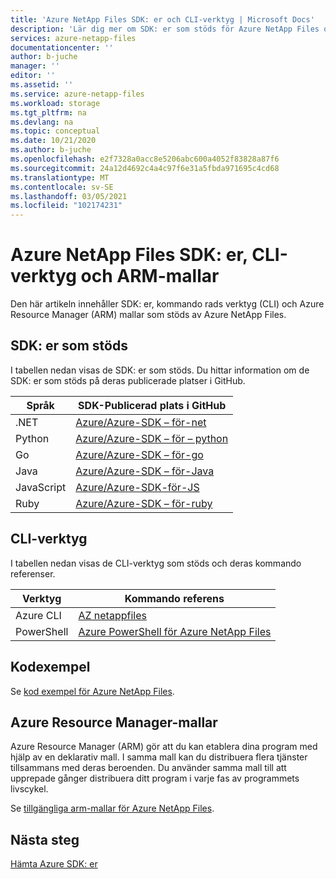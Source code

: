 ```yaml
---
title: 'Azure NetApp Files SDK: er och CLI-verktyg | Microsoft Docs'
description: 'Lär dig mer om SDK: er som stöds för Azure NetApp Files och deras publicerade platser i GitHub, samt om kommando rads verktyg som stöds: Azure CLI och PowerShell.'
services: azure-netapp-files
documentationcenter: ''
author: b-juche
manager: ''
editor: ''
ms.assetid: ''
ms.service: azure-netapp-files
ms.workload: storage
ms.tgt_pltfrm: na
ms.devlang: na
ms.topic: conceptual
ms.date: 10/21/2020
ms.author: b-juche
ms.openlocfilehash: e2f7328a0acc8e5206abc600a4052f83828a87f6
ms.sourcegitcommit: 24a12d4692c4a4c97f6e31a5fbda971695c4cd68
ms.translationtype: MT
ms.contentlocale: sv-SE
ms.lasthandoff: 03/05/2021
ms.locfileid: "102174231"
---
```

# <a name="azure-netapp-files-sdks-cli-tools-and-arm-templates"></a>Azure NetApp Files SDK: er, CLI-verktyg och ARM-mallar

Den här artikeln innehåller SDK: er, kommando rads verktyg (CLI) och Azure Resource Manager (ARM) mallar som stöds av Azure NetApp Files.

## <a name="supported-sdks"></a>SDK: er som stöds 

I tabellen nedan visas de SDK: er som stöds.  Du hittar information om de SDK: er som stöds på deras publicerade platser i GitHub.  

|    Språk    |    SDK-Publicerad plats i GitHub    |
|------------------|--------------------------------------------------------------|
|    .NET  |    [Azure/Azure-SDK – för-net](https://github.com/Azure/azure-sdk-for-net/tree/master/sdk/netapp)    |
|    Python  |  [Azure/Azure-SDK – för – python](https://github.com/Azure/azure-sdk-for-python/tree/master/sdk/netapp)    |
|    Go    |    [Azure/Azure-SDK – för-go](https://github.com/Azure/azure-sdk-for-go/tree/master/services/netapp)       |
|    Java |     [Azure/Azure-SDK – för-Java](https://github.com/Azure/azure-sdk-for-java/tree/master/sdk/netapp) |
|    JavaScript    |    [Azure/Azure-SDK-för-JS](https://github.com/Azure/azure-sdk-for-js/tree/master/sdk/netapp/arm-netapp)    |
|    Ruby   |    [Azure/Azure-SDK – för-ruby](https://github.com/Azure/azure-sdk-for-ruby/tree/master/management/azure_mgmt_netapp)    |

## <a name="cli-tools"></a>CLI-verktyg

I tabellen nedan visas de CLI-verktyg som stöds och deras kommando referenser.   

|    Verktyg    |    Kommando referens    |
|------------------|--------------------------------------------|
|    Azure CLI  |    [AZ netappfiles](/cli/azure/netappfiles)    |
|    PowerShell   |    [Azure PowerShell för Azure NetApp Files](/powershell/module/az.netappfiles/?view=azps-2.5.0#netapp_files&preserve-view=true)    |

## <a name="code-samples"></a>Kodexempel

Se [kod exempel för Azure NetApp Files](/samples/browse/?filter-products=netapp&products=azure-netapp-files).

## <a name="azure-resource-manager-templates"></a>Azure Resource Manager-mallar  

Azure Resource Manager (ARM) gör att du kan etablera dina program med hjälp av en deklarativ mall. I samma mall kan du distribuera flera tjänster tillsammans med deras beroenden. Du använder samma mall till att upprepade gånger distribuera ditt program i varje fas av programmets livscykel.   

Se [tillgängliga arm-mallar för Azure NetApp Files](https://azure.microsoft.com/resources/templates/?term=anf).

## <a name="next-steps"></a>Nästa steg   
 [Hämta Azure SDK: er](https://azure.microsoft.com/downloads/)
